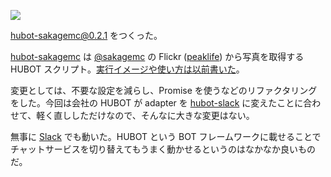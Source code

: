 ![](http://img.bouzuya.net/2014-06-24.png)

[hubot-sakagemc@0.2.1][bouzuya/hubot-sakagemc@0.2.1] をつくった。

[hubot-sakagemc][bouzuya/hubot-sakagemc] は [@sakagemc][] の Flickr ([peaklife][]) から写真を取得する HUBOT スクリプト。[実行イメージや使い方は以前書いた][2014-02-24]。

変更としては、不要な設定を減らし、Promise を使うなどのリファクタリングをした。今回は会社の HUBOT が adapter を [hubot-slack][tinyspeck/hubot-slack] に変えたことに合わせて、軽く直ししただけなので、そんなに大きな変更はない。

無事に [Slack][slack] でも動いた。HUBOT という BOT フレームワークに載せることでチャットサービスを切り替えてもうまく動かせるというのはなかなか良いものだ。

[slack]: https://slack.com/
[tinyspeck/hubot-slack]: https://github.com/tinyspeck/hubot-slack
[2014-02-24]: http://blog.bouzuya.net/2014/02/24/
[@sakagemc]: https://twitter.com/sakagemc
[peaklife]: http://peaklife.jp/
[bouzuya/hubot-sakagemc]: https://github.com/bouzuya/hubot-sakagemc
[bouzuya/hubot-sakagemc@0.2.1]: https://github.com/bouzuya/hubot-sakagemc/tree/0.2.1
